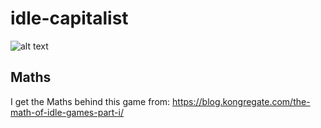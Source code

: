 # idle-capitalist
![alt text](https://i.imgur.com/NWVNAji.gif "Idle Capitalist")
## Maths
I get the Maths behind this game from: https://blog.kongregate.com/the-math-of-idle-games-part-i/

